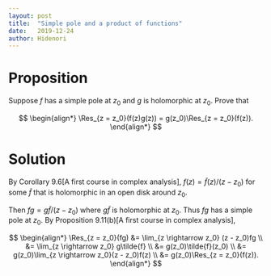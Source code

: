 ```yaml
---
layout: post
title:  "Simple pole and a product of functions"
date:   2019-12-24
author: Hidenori
---
```


# Proposition
Suppose $f$ has a simple pole at $z_0$ and $g$ is holomorphic at $z_0$.
Prove that

$$
\begin{align*}
  \Res_{z = z_0}(f(z)g(z)) = g(z_0)\Res_{z = z_0}(f(z)).
\end{align*}
$$

# Solution
By Corollary 9.6[A first course in complex analysis], $f(z) = \tilde{f}(z)/(z - z_0)$ for some $\tilde{f}$ that is holomorphic in an open disk around $z_0$.

Then $fg = g\tilde{f}/(z - z_0)$ where $g\tilde{f}$ is holomorphic at $z_0$.
Thus $fg$ has a simple pole at $z_0$.
By Proposition 9.11(b)[A first course in complex analysis],

$$
\begin{align*}
  \Res_{z = z_0}(fg)
    &= \lim_{z \rightarrow z_0} (z - z_0)fg \\
    &= \lim_{z \rightarrow z_0} g\tilde{f} \\
    &= g(z_0)\tilde{f}(z_0) \\
    &= g(z_0)\lim_{z \rightarrow z_0}(z - z_0)f(z) \\
    &= g(z_0)\Res_{z = z_0}(f(z)).
\end{align*}
$$

